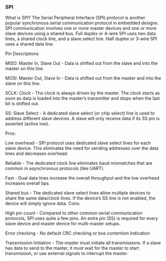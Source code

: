 ### __SPI__

What is SPI?
The Serial Peripheral Interface (SPI) protocol is another popular synchronous
serial communication protocol in embedded designs. SPI communication involves one
or more master devices and one or more slave devices using a shared bus. Full duplex 
or 4-wire SPI uses two data lines, a shared clock line, and a slave select line. Half
duplex or 3-wire SPI uses a shared data line.

Pin Descriptions

MISO: Master In, Slave Out - Data is shifted out from the slave and into the master on this line.

MOSI: Master Out, Slave In - Data is shifted out from the master and into the slave on this line.

SCLK: Clock - The clock is always driven by the master. The clock starts as soon as data is loaded 
into the master’s transmitter and stops when the last bit is shifted out.

SS: Slave Select - A dedicated slave select (or chip select) line is used to address different
slave devices. A slave will only receive data if its SS pin is asserted (active low).

Pros:

Low overhead - SPI protocol uses dedicated slave select lines for each slave device. 
This eliminates the need for sending addresses over the data lines and decreases overhead.

Reliable - The dedicated clock line eliminates baud mismatches that are common in asynchronous protocols (like UART).

Fast - Dual data lines increase the overall throughput and the low overhead increases overall bps.

Shared bus - The dedicated slave select lines allow multiple devices to share the same data/clock 
lines. If the device’s SS line is not enabled, the device will simply ignore data.
Cons:

High pin count - Compared to other common serial communication protocols, SPI uses quite a few pins.
An extra pin (SS) is required for every slave device and master device for multi-master setups.

Error checking - No default CRC checking or bus contention indication

Transmission Initiation - The master must initiate all transmissions. If a slave has data
to send to the master, it must wait for the master to start transmission, or use
external signals to interrupt the master.
